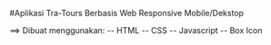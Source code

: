 #Aplikasi Tra-Tours Berbasis Web Responsive Mobile/Dekstop

==> Dibuat menggunakan:
-- HTML
-- CSS
-- Javascript
-- Box Icon
